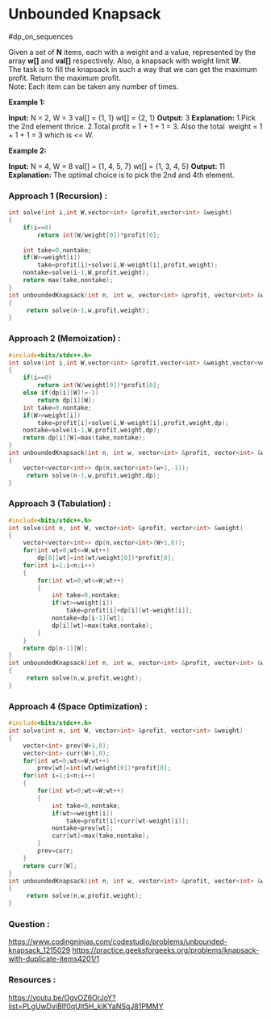 # Unbounded Knapsack
#dp_on_sequences 


Given a set of **N** items, each with a weight and a value, represented by the array **w[]** and **val[]** respectively. Also, a knapsack with weight limit **W**.  
The task is to fill the knapsack in such a way that we can get the maximum profit. Return the maximum profit.  
Note: Each item can be taken any number of times.

**Example 1:**

**Input:** N = 2, W = 3
val[] = {1, 1}
wt[] = {2, 1}
**Output:** 3
**Explanation:** 
1.Pick the 2nd element thrice.
2.Total profit = 1 + 1 + 1 = 3. Also the total 
  weight = 1 + 1 + 1  = 3 which is <= W.

**Example 2:**

**Input:** N = 4, W = 8
val[] = {1, 4, 5, 7}
wt[] = {1, 3, 4, 5}
**Output:** 11
**Explanation:** The optimal choice is to 
pick the 2nd and 4th element.



### Approach 1 (Recursion) :
```cpp
int solve(int i,int W,vector<int> &profit,vector<int> &weight)
{
    if(i==0)
        return int(W/weight[0])*profit[0];
    
    int take=0,nontake;
    if(W>=weight[i])
        take=profit[i]+solve(i,W-weight[i],profit,weight);
    nontake=solve(i-1,W,profit,weight);
    return max(take,nontake);
}
int unboundedKnapsack(int n, int w, vector<int> &profit, vector<int> &weight)
{
     return solve(n-1,w,profit,weight);
}
```


### Approach 2 (Memoization) :
```cpp
#include<bits/stdc++.h>
int solve(int i,int W,vector<int> &profit,vector<int> &weight,vector<vector<int>> &dp)
{
    if(i==0)
        return int(W/weight[0])*profit[0];
    else if(dp[i][W]!=-1)
        return dp[i][W];
    int take=0,nontake;
    if(W>=weight[i])
        take=profit[i]+solve(i,W-weight[i],profit,weight,dp);
    nontake=solve(i-1,W,profit,weight,dp);
    return dp[i][W]=max(take,nontake);
}
int unboundedKnapsack(int n, int w, vector<int> &profit, vector<int> &weight)
{
    vector<vector<int>> dp(n,vector<int>(w+1,-1));
     return solve(n-1,w,profit,weight,dp);
}
```


### Approach 3 (Tabulation) :

```cpp
#include<bits/stdc++.h>
int solve(int n, int W, vector<int> &profit, vector<int> &weight)
{
    vector<vector<int>> dp(n,vector<int>(W+1,0));
    for(int wt=0;wt<=W;wt++)
        dp[0][wt]=int(wt/weight[0])*profit[0];
    for(int i=1;i<n;i++)
    {
        for(int wt=0;wt<=W;wt++)
        {
            int take=0,nontake;
            if(wt>=weight[i])
                take=profit[i]+dp[i][wt-weight[i]];
            nontake=dp[i-1][wt];
            dp[i][wt]=max(take,nontake);
        }
    }
    return dp[n-1][W];
}
int unboundedKnapsack(int n, int w, vector<int> &profit, vector<int> &weight)
{
     return solve(n,w,profit,weight);
}
```

### Approach 4 (Space Optimization) :
```cpp
#include<bits/stdc++.h>
int solve(int n, int W, vector<int> &profit, vector<int> &weight)
{
    vector<int> prev(W+1,0);
    vector<int> curr(W+1,0);
    for(int wt=0;wt<=W;wt++)
        prev[wt]=int(wt/weight[0])*profit[0];
    for(int i=1;i<n;i++)
    {
        for(int wt=0;wt<=W;wt++)
        {
            int take=0,nontake;
            if(wt>=weight[i])
                take=profit[i]+curr[wt-weight[i]];
            nontake=prev[wt];
            curr[wt]=max(take,nontake);
        }
        prev=curr;
    }
    return curr[W];
}
int unboundedKnapsack(int n, int w, vector<int> &profit, vector<int> &weight)
{
     return solve(n,w,profit,weight);
}
```

### Question :
https://www.codingninjas.com/codestudio/problems/unbounded-knapsack_1215029
https://practice.geeksforgeeks.org/problems/knapsack-with-duplicate-items4201/1

### Resources :
https://youtu.be/OgvOZ6OrJoY?list=PLgUwDviBIf0qUlt5H_kiKYaNSqJ81PMMY